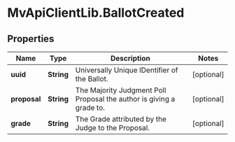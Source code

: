 # MvApiClientLib.BallotCreated

## Properties

Name | Type | Description | Notes
------------ | ------------- | ------------- | -------------
**uuid** | **String** | Universally Unique IDentifier of the Ballot. | [optional] 
**proposal** | **String** | The Majority Judgment Poll Proposal the author is giving a grade to. | [optional] 
**grade** | **String** | The Grade attributed by the Judge to the Proposal. | [optional] 


